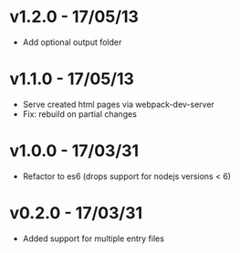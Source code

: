 # v1.2.0 - 17/05/13

- Add optional output folder

# v1.1.0 - 17/05/13

- Serve created html pages via webpack-dev-server
- Fix: rebuild on partial changes

# v1.0.0 - 17/03/31

- Refactor to es6 (drops support for nodejs versions < 6)

# v0.2.0 - 17/03/31

- Added support for multiple entry files
